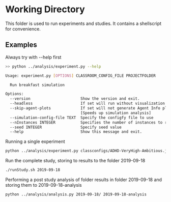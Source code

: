 # Working Directory
This folder is used to run experiments and studies. It contains a shellscript for convenience.

## Examples

Always try with --help first

```bash
>> python ../analysis/experiment.py --help

Usage: experiment.py [OPTIONS] CLASSROOM_CONFIG_FILE PROJECTFOLDER

  Run breakfast simulation

Options:
  --version                      Show the version and exit.
  --headless                     If set will run without visualization
  --skip-agent-plots             If set will not generate Agent Info plots
                                 [Speeds up simulation analysis]
  --simulation-config-file TEXT  Specify the configfy file to use
  --nInstances INTEGER           Specifies the number of instances to run
  --seed INTEGER                 Specify seed value
  --help                         Show this message and exit.
```

Running a single experiment
```bash
python ../analysis/experiment.py classconfigs/ADHD-VeryHigh-Ambitious.json --simulation-config-file SimulationConfigFile.json --seed 11111 --headless PCA-test-ADHDVH
```

Run the complete study, storing to results to the folder 2019-09-18
```bash
./runStudy.sh 2019-09-18
```

Performing a post study analysis of folder results in folder 2019-09-18 and storing them to 2019-09-18-analysis
```bash
python ../analysis/analysis.py 2019-09-18/ 2019-09-18-analysis
```